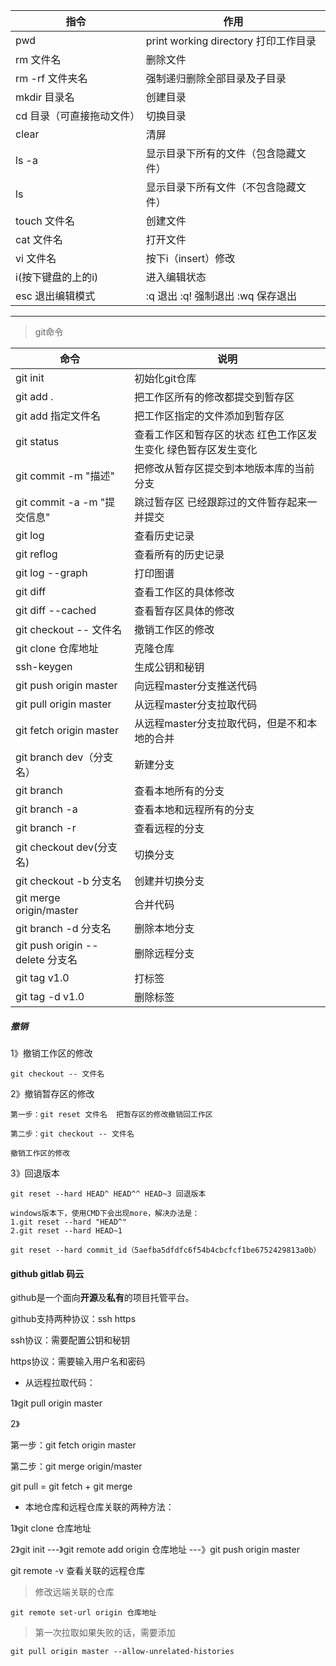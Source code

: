 指令 | 作用
---|---
pwd | print working directory 打印工作目录
rm 文件名 | 删除文件
rm -rf 文件夹名 | 强制递归删除全部目录及子目录
mkdir 目录名 | 创建目录
cd 目录（可直接拖动文件）| 切换目录
clear | 清屏
ls -a | 显示目录下所有的文件（包含隐藏文件）
ls  | 显示目录下所有文件（不包含隐藏文件）
touch 文件名 | 创建文件
cat 文件名 | 打开文件
vi 文件名 | 按下i（insert）修改 
i(按下键盘的上的i)   |  进入编辑状态 
esc 退出编辑模式 | :q 退出 :q! 强制退出 :wq 保存退出






---
>git命令

命令 | 说明
---|---
git init  | 初始化git仓库
git add . | 把工作区所有的修改都提交到暂存区
git add 指定文件名 | 把工作区指定的文件添加到暂存区
git status | 查看工作区和暂存区的状态     红色工作区发生变化   绿色暂存区发生变化
git commit -m "描述" | 把修改从暂存区提交到本地版本库的当前分支
git commit -a -m "提交信息" | 跳过暂存区 已经跟踪过的文件暂存起来一并提交
git log | 查看历史记录
git reflog | 查看所有的历史记录
git log --graph | 打印图谱
git diff | 查看工作区的具体修改
git diff --cached | 查看暂存区具体的修改
git checkout -- 文件名 | 撤销工作区的修改
git clone 仓库地址 | 克隆仓库
ssh-keygen | 生成公钥和秘钥
git push origin master | 向远程master分支推送代码
git pull origin master | 从远程master分支拉取代码
git fetch origin master | 从远程master分支拉取代码，但是不和本地的合并
git branch dev（分支名） | 新建分支
git branch | 查看本地所有的分支
git branch -a | 查看本地和远程所有的分支
git branch -r | 查看远程的分支
git checkout dev(分支名) | 切换分支
git checkout -b 分支名 | 创建并切换分支
git merge origin/master | 合并代码
git branch -d 分支名 | 删除本地分支
git push origin --delete 分支名 | 删除远程分支
git tag v1.0 | 打标签
git tag -d v1.0 | 删除标签

##### 撤销

1》撤销工作区的修改

    git checkout -- 文件名
    
2》撤销暂存区的修改

    第一步：git reset 文件名  把暂存区的修改撤销回工作区
    
    第二步：git checkout -- 文件名
    
    撤销工作区的修改
3》回退版本

    git reset --hard HEAD^ HEAD^^ HEAD~3 回退版本
    
    windows版本下，使用CMD下会出现more，解决办法是：
    1.git reset --hard "HEAD^" 
    2.git reset --hard HEAD~1
        
    git reset --hard commit_id（5aefba5dfdfc6f54b4cbcfcf1be6752429813a0b）



#### github  gitlab   码云

github是一个面向**开源**及**私有**的项目托管平台。
    
github支持两种协议：ssh https

ssh协议：需要配置公钥和秘钥

https协议：需要输入用户名和密码

- 从远程拉取代码：

1》git pull origin master

2》

第一步：git fetch origin master
    
第二步：git merge origin/master

git pull = git fetch + git merge

- 本地仓库和远程仓库关联的两种方法：

1》git clone 仓库地址

2》git init ---》git remote add origin 仓库地址  ---》git push origin master

git remote -v  查看关联的远程仓库

> 修改远端关联的仓库
    
    git remote set-url origin 仓库地址 


> 第一次拉取如果失败的话，需要添加 
    
    git pull origin master --allow-unrelated-histories

